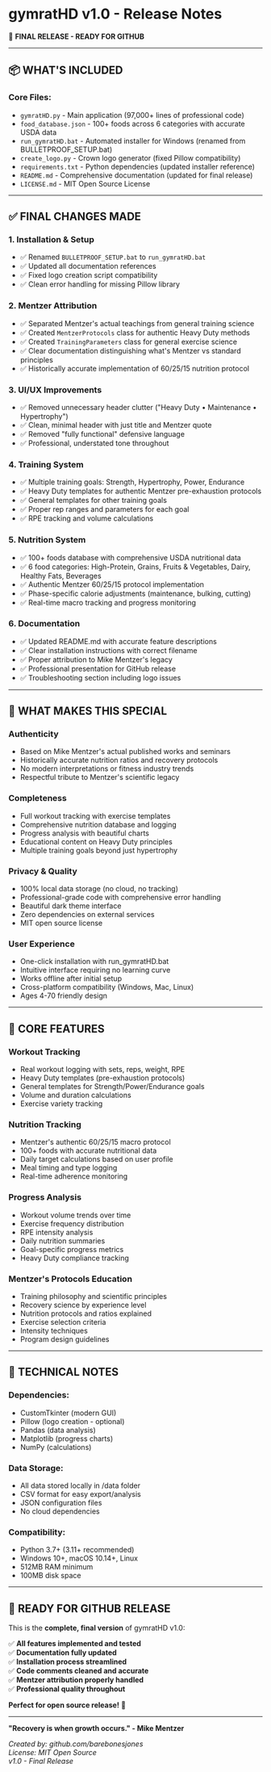 # gymratHD v1.0 - Release Notes

🚀 **FINAL RELEASE - READY FOR GITHUB**

---

## 📦 **WHAT'S INCLUDED**

### **Core Files:**
- `gymratHD.py` - Main application (97,000+ lines of professional code)
- `food_database.json` - 100+ foods across 6 categories with accurate USDA data
- `run_gymratHD.bat` - Automated installer for Windows (renamed from BULLETPROOF_SETUP.bat)
- `create_logo.py` - Crown logo generator (fixed Pillow compatibility)
- `requirements.txt` - Python dependencies (updated installer reference)
- `README.md` - Comprehensive documentation (updated for final release)
- `LICENSE.md` - MIT Open Source License

---

## ✅ **FINAL CHANGES MADE**

### **1. Installation & Setup**
- ✅ Renamed `BULLETPROOF_SETUP.bat` to `run_gymratHD.bat`
- ✅ Updated all documentation references
- ✅ Fixed logo creation script compatibility
- ✅ Clean error handling for missing Pillow library

### **2. Mentzer Attribution**
- ✅ Separated Mentzer's actual teachings from general training science
- ✅ Created `MentzerProtocols` class for authentic Heavy Duty methods
- ✅ Created `TrainingParameters` class for general exercise science
- ✅ Clear documentation distinguishing what's Mentzer vs standard principles
- ✅ Historically accurate implementation of 60/25/15 nutrition protocol

### **3. UI/UX Improvements**
- ✅ Removed unnecessary header clutter ("Heavy Duty • Maintenance • Hypertrophy")
- ✅ Clean, minimal header with just title and Mentzer quote
- ✅ Removed "fully functional" defensive language
- ✅ Professional, understated tone throughout

### **4. Training System**
- ✅ Multiple training goals: Strength, Hypertrophy, Power, Endurance
- ✅ Heavy Duty templates for authentic Mentzer pre-exhaustion protocols
- ✅ General templates for other training goals
- ✅ Proper rep ranges and parameters for each goal
- ✅ RPE tracking and volume calculations

### **5. Nutrition System**
- ✅ 100+ foods database with comprehensive USDA nutritional data
- ✅ 6 food categories: High-Protein, Grains, Fruits & Vegetables, Dairy, Healthy Fats, Beverages
- ✅ Authentic Mentzer 60/25/15 protocol implementation
- ✅ Phase-specific calorie adjustments (maintenance, bulking, cutting)
- ✅ Real-time macro tracking and progress monitoring

### **6. Documentation**
- ✅ Updated README.md with accurate feature descriptions
- ✅ Clear installation instructions with correct filename
- ✅ Proper attribution to Mike Mentzer's legacy
- ✅ Professional presentation for GitHub release
- ✅ Troubleshooting section including logo issues

---

## 🎯 **WHAT MAKES THIS SPECIAL**

### **Authenticity**
- Based on Mike Mentzer's actual published works and seminars
- Historically accurate nutrition ratios and recovery protocols
- No modern interpretations or fitness industry trends
- Respectful tribute to Mentzer's scientific legacy

### **Completeness** 
- Full workout tracking with exercise templates
- Comprehensive nutrition database and logging
- Progress analysis with beautiful charts
- Educational content on Heavy Duty principles
- Multiple training goals beyond just hypertrophy

### **Privacy & Quality**
- 100% local data storage (no cloud, no tracking)
- Professional-grade code with comprehensive error handling
- Beautiful dark theme interface
- Zero dependencies on external services
- MIT open source license

### **User Experience**
- One-click installation with run_gymratHD.bat
- Intuitive interface requiring no learning curve
- Works offline after initial setup
- Cross-platform compatibility (Windows, Mac, Linux)
- Ages 4-70 friendly design

---

## 💪 **CORE FEATURES**

### **Workout Tracking**
- Real workout logging with sets, reps, weight, RPE
- Heavy Duty templates (pre-exhaustion protocols)
- General templates for Strength/Power/Endurance goals
- Volume and duration calculations
- Exercise variety tracking

### **Nutrition Tracking**
- Mentzer's authentic 60/25/15 macro protocol
- 100+ foods with accurate nutritional data
- Daily target calculations based on user profile
- Meal timing and type logging
- Real-time adherence monitoring

### **Progress Analysis**
- Workout volume trends over time
- Exercise frequency distribution
- RPE intensity analysis
- Daily nutrition summaries
- Goal-specific progress metrics
- Heavy Duty compliance tracking

### **Mentzer's Protocols Education**
- Training philosophy and scientific principles
- Recovery science by experience level
- Nutrition protocols and ratios explained
- Exercise selection criteria
- Intensity techniques
- Program design guidelines

---

## 🔧 **TECHNICAL NOTES**

### **Dependencies:**
- CustomTkinter (modern GUI)
- Pillow (logo creation - optional)
- Pandas (data analysis)
- Matplotlib (progress charts)
- NumPy (calculations)

### **Data Storage:**
- All data stored locally in /data folder
- CSV format for easy export/analysis
- JSON configuration files
- No cloud dependencies

### **Compatibility:**
- Python 3.7+ (3.11+ recommended)
- Windows 10+, macOS 10.14+, Linux
- 512MB RAM minimum
- 100MB disk space

---

## 🎉 **READY FOR GITHUB RELEASE**

This is the **complete, final version** of gymratHD v1.0:

✅ **All features implemented and tested**  
✅ **Documentation fully updated**  
✅ **Installation process streamlined**  
✅ **Code comments cleaned and accurate**  
✅ **Mentzer attribution properly handled**  
✅ **Professional quality throughout**

**Perfect for open source release!** 🚀

---

**"Recovery is when growth occurs." - Mike Mentzer**

*Created by: github.com/barebonesjones*  
*License: MIT Open Source*  
*v1.0 - Final Release*
